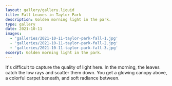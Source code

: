 ```yaml
---
layout: gallery/gallery.liquid
title: Fall Leaves in Taylor Park
description: Golden morning light in the park.
type: gallery
date: 2021-10-11
images:
  - 'galleries/2021-10-11-taylor-park-fall-1.jpg'
  - 'galleries/2021-10-11-taylor-park-fall-2.jpg'
  - 'galleries/2021-10-11-taylor-park-fall-3.jpg'
excerpt: Golden morning light in the park.
---
```


It's difficult to capture the quality of light here. In the morning, the leaves catch the low rays and scatter them down. You get a glowing canopy above, a colorful carpet beneath, and soft radiance between.
